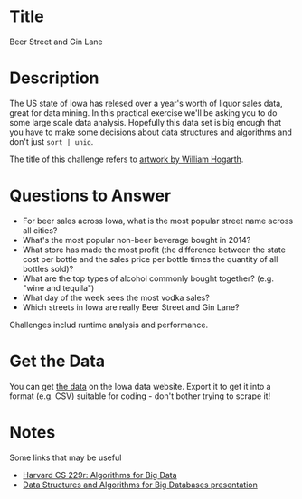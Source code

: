 # Title

Beer Street and Gin Lane

# Description

The US state of Iowa has relesed over a year's worth of liquor sales data, great for data mining. In this practical exercise we'll be asking you to do some large scale data analysis. Hopefully this data set is big enough that you have to make some decisions about data structures and algorithms and don't just `sort | uniq`. 

The title of this challenge refers to [artwork by William Hogarth](http://www.britishmuseum.org/explore/highlights/highlight_objects/pd/w/william_hogarth,_beer_street.aspx).

# Questions to Answer

* For beer sales across Iowa, what is the most popular street name across all cities?
* What's the most popular non-beer beverage bought in 2014? 
* What store has made the most profit (the difference between the state cost per bottle and the sales price per bottle times the quantity of all bottles sold)? 
* What are the top types of alcohol commonly bought together? (e.g. "wine and tequila")
* What day of the week sees the most vodka sales?
* Which streets in Iowa are really Beer Street and Gin Lane?

Challenges includ runtime analysis and performance. 

# Get the Data

You can get [the data](https://data.iowa.gov/Economy/Iowa-Liquor-Sales/m3tr-qhgy) on the Iowa data website. Export it to get it into a format (e.g. CSV) suitable for coding - don't bother trying to scrape it!

# Notes

Some links that may be useful

* [Harvard CS 229r: Algorithms for Big Data](http://people.seas.harvard.edu/~minilek/cs229r/) 
* [Data Structures and Algorithms for Big Databases presentation](http://www.slideshare.net/omnidba/data-structures-and-algorithms-for-big-databases)